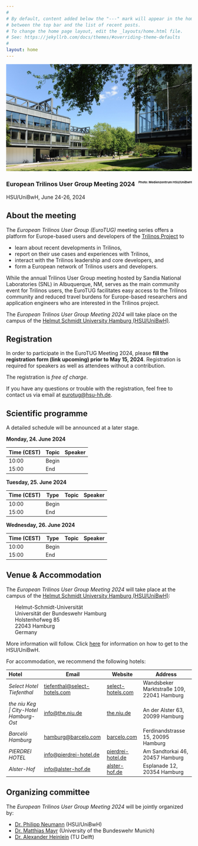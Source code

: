 ```yaml
---
#
# By default, content added below the "---" mark will appear in the home page
# between the top bar and the list of recent posts.
# To change the home page layout, edit the _layouts/home.html file.
# See: https://jekyllrb.com/docs/themes/#overriding-theme-defaults
#
layout: home
---
```


<div class="container">
  <img class="cropped-image none-image" src="assets/img/hsu.jpg" alt="H1 and M1 building of the HSU/UniBwH"/>
  <div class="text-block delft">
    <h3>European Trilinos User Group Meeting 2024<span style="float:right;font-size:0.5em">Photo: Medienzentrum HSU/UniBwH</span></h3>
    <p>HSU/UniBwH, June 24-26, 2024<span style="float:right;visibility:hidden"><a href="#" target="_blank">Link to registration coming soon</a></span></p>
  </div>
</div>

## About the meeting

The _European Trilinos User Group (EuroTUG)_ meeting series offers a platform for Europe-based users and developers
of the [Trilinos Project](https://trilinos.github.io) to

- learn about recent developments in Trilinos,
- report on their use cases and experiences with Trilinos,
- interact with the Trilinos leadership and core developers, and
- form a European network of Trilinos users and developers.

While the annual Trilinos User Group meeting hosted by Sandia National Laboratories (SNL) in Albuquerque, NM, serves as the main community event for Trilinos users, the EuroTUG facilitates easy access to the Trilinos community and reduced travel burdens for Europe-based researchers and application engineers who are interested in the Trilinos project.

The *European Trilinos User Group Meeting 2024* will take place on the campus of the [Helmut Schmidt University Hamburg (HSU/UniBwH)](http://www.hsu-hh.de/en/). 

## Registration

In order to participate in the EuroTUG Meeting 2024, please **fill the registration form (link upcoming) prior to May 15, 2024**. Registration is required for speakers as well as attendees without a contribution.

The registration is *free of charge*.

If you have any questions or trouble with the registration, feel free to contact us via email at [eurotug@hsu-hh.de](mailto:eurotug@hsu-hh.de).

## Scientific programme

A detailed schedule will be announced at a later stage.

**Monday, 24. June 2024**

| Time (CEST) | Topic | Speaker |
| ----------- | ----------- | ----------- |
| 10:00 | Begin | |
| 15:00 | End | |

**Tuesday, 25. June 2024**

| Time (CEST) | Type | Topic | Speaker |
| ----------- | ----------- | ----------- | ----------- |
| 10:00 | Begin | |
| 15:00 | End | |

**Wednesday, 26. June 2024**

| Time (CEST) | Type | Topic | Speaker |
| ----------- | ----------- | ----------- | ----------- |
| 10:00 | Begin | | |
| 15:00 | End | | |

## Venue & Accommodation

The *European Trilinos User Group Meeting 2024* will take place at the campus of the [Helmut Schmidt University Hamburg (HSU/UniBwH)](http://www.hsu-hh.de/en/):

&nbsp;&nbsp;&nbsp;&nbsp;&nbsp;&nbsp;Helmut-Schmidt-Universität <br>
&nbsp;&nbsp;&nbsp;&nbsp;&nbsp;&nbsp;Universität der Bundeswehr Hamburg <br>
&nbsp;&nbsp;&nbsp;&nbsp;&nbsp;&nbsp;Holstenhofweg 85 <br>
&nbsp;&nbsp;&nbsp;&nbsp;&nbsp;&nbsp;22043 Hamburg <br>
&nbsp;&nbsp;&nbsp;&nbsp;&nbsp;&nbsp;Germany <br>

More information will follow. Click <a href="https://www.hsu-hh.de/en/university/directions" target="_blank">here</a> for information on how to get to the HSU/UniBwH.

For accommodation, we recommend the following hotels:

| Hotel                          | Email                                                        | Website                                                | Address                              |
| :----------------------------- | ------------------------------------------------------------ | ------------------------------------------------------ | ------------------------------------ |
| *Select Hotel Tiefenthal* | [tiefenthal@select-hotels.com](mailto:tiefenthal@select-hotels.com) | [select-hotels.com](https://www.select-hotels.com/en/select-hotel-tiefenthal) | Wandsbeker Marktstraße 109, 22041 Hamburg       |
| *the niu Keg \| City-Hotel Hamburg-Ost*    | [info@the.niu.de](mailto:info@the.niu.de)            | [the.niu.de](https://the.niu.de/en/hotels/germany/hamburg/the-niu-keg)         | An der Alster 63, 20099 Hamburg         |
| *Barceló Hamburg*             | [hamburg@barcelo.com](mailto:hamburg@barcelo.com)      | [barcelo.com](https://www.barcelo.com/en-ie/barcelo-hamburg/)     | Ferdinandstrasse 15, 20095 Hamburg         |
| *PIERDREI HOTEL*         | [info@pierdrei-hotel.de](mailto:info@pierdrei-hotel.de)        | [pierdrei-hotel.de](https://www.pierdrei-hotel.de/en/home)  | Am Sandtorkai 46, 20457 Hamburg  |
| *Alster-Hof*             | [info@alster-hof.de](mailto:info@alster-hof.de) | [alster-hof.de](https://www.alster-hof.de/?lang=en)            | Esplanade 12, 20354 Hamburg |


## Organizing committee

The *European Trilinos User Group Meeting 2024* will be jointly organized by:

- [Dr. Philipp Neumann](https://www.hsu-hh.de/hpc/philipp-neumann/) (HSU/UniBwH)
- [Dr. Matthias Mayr](https://mayrmt.github.io) (University of the Bundeswehr Munich)
- [Dr. Alexander Heinlein](https://searhein.github.io) (TU Delft)
